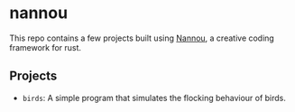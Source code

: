 # nannou

This repo contains a few projects built using [Nannou](https://github.com/nannou-org/nannou), a creative coding framework for rust.

## Projects

- `birds`: A simple program that simulates the flocking behaviour of birds.
